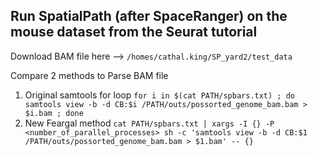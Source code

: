 ## Run SpatialPath (after SpaceRanger) on the mouse dataset from the Seurat tutorial

Download BAM file here --> ```/homes/cathal.king/SP_yard2/test_data```

Compare 2 methods to Parse BAM file

1. Original samtools for loop ```for i in $(cat PATH/spbars.txt) ; do samtools view -b -d CB:$i /PATH/outs/possorted_genome_bam.bam > $i.bam ; done```
2. New Feargal method ```cat PATH/spbars.txt | xargs -I {} -P <number_of_parallel_processes> sh -c 'samtools view -b -d CB:$1 /PATH/outs/possorted_genome_bam.bam > $1.bam' -- {}```
